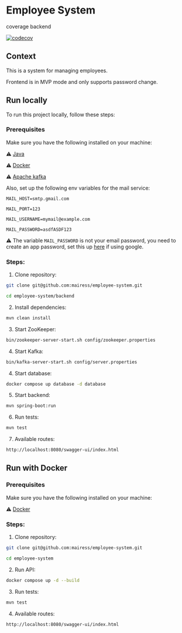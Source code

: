 # Employee System

coverage backend

[![codecov](https://codecov.io/gh/mairess/employee-system/graph/badge.svg?token=uhpCCXvCNz)](https://codecov.io/gh/mairess/employee-system)

## Context

This is a system for managing employees.

Frontend is in MVP mode and only supports password change.

## Run locally

To run this project locally, follow these steps:

### Prerequisites

Make sure you have the following installed on your machine:

⚠️ [Java](https://www.oracle.com/java/)

⚠️ [Docker](https://www.docker.com/get-started/)

⚠️ [Apache kafka](https://kafka.apache.org/documentation/#quickstart)

Also, set up the following env variables for the mail service:

```
MAIL_HOST=smtp.gmail.com 

MAIL_PORT=123

MAIL_USERNAME=mymail@example.com

MAIL_PASSWORD=asdfASDF123

```

⚠️ The variable `MAIL_PASSWORD` is not your email password, you need to create an app password, set this up [here](https://myaccount.google.com/apppasswords) if using google.

### Steps:

1. Clone repository:

```BASH
git clone git@github.com:mairess/employee-system.git

cd employee-system/backend
```

2. Install dependencies:

```BASH
mvn clean install
```

3. Start ZooKeeper:

```BASH
bin/zookeeper-server-start.sh config/zookeeper.properties
```

4. Start Kafka:

```BASH
bin/kafka-server-start.sh config/server.properties
```

4. Start database:

```BASH
docker compose up database -d database 
```

5. Start backend:

```BASH
mvn spring-boot:run
```

6. Run tests:

```BASH
mvn test
```

7. Available routes:

```BASH
http://localhost:8080/swagger-ui/index.html
```

## Run with Docker

### Prerequisites

Make sure you have the following installed on your machine:

⚠️ [Docker](https://www.docker.com/get-started/)

### Steps:

1. Clone repository:

```BASH
git clone git@github.com:mairess/employee-system.git

cd employee-system
```

2. Run API:

```BASH
docker compose up -d --build 
```

3. Run tests:

```BASH
mvn test
```

4. Available routes:

```BASH
http://localhost:8080/swagger-ui/index.html
```